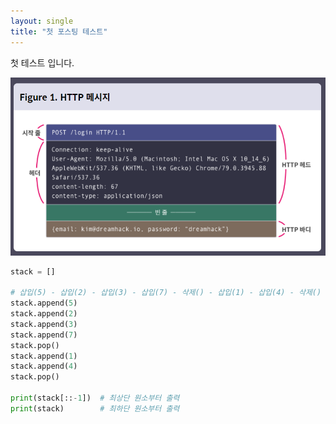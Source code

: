 ```yaml
---
layout: single
title: "첫 포스팅 테스트"
---
```


<!-- # 첫 포스팅 블로그 생성 -->

첫 테스트 입니다.

![HTTP_Message](..\images\2021-08-22-first\HTTP_Message.PNG)



```python
stack = []

# 삽입(5) - 삽입(2) - 삽입(3) - 삽입(7) - 삭제() - 삽입(1) - 삽입(4) - 삭제()
stack.append(5)
stack.append(2)
stack.append(3)
stack.append(7)
stack.pop()
stack.append(1)
stack.append(4)
stack.pop()

print(stack[::-1])  # 최상단 원소부터 출력
print(stack)        # 최하단 원소부터 출력
```



